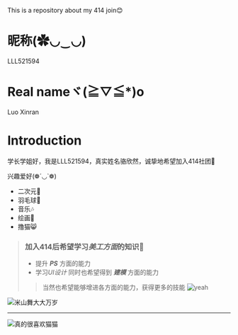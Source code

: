 This is a repository about my 414 join😊
# 昵称(✿◡‿◡)
LLL521594
# Real nameヾ(≧▽≦*)o
Luo Xinran
# Introduction
学长学姐好，我是LLL521594，真实姓名骆欣然，诚挚地希望加入414社团💖

兴趣爱好(❁´◡`❁)
- 二次元🥳
- 羽毛球🏸
- 音乐🎶
- 绘画🎨
- 撸猫😸

> ###  加入414后希望学习*美工方面*的知识💪
> - 提升 ***PS*** 方面的能力
> - 学习*UI设计*
>同时也希望得到 ***建模*** 方面的能力
>>当然也希望能够增进各方面的能力，获得更多的技能
![yeah](https://github.com/user-attachments/assets/1b01e6c5-0656-4d41-9c73-1d15456f4465)


![米山舞大大万岁](http://m.qpic.cn/psc?/V13NpnuN2DGOCv/TmEUgtj9EK6.7V8ajmQrEJxV64tsCKxb9BMQ4BiC8sq1L1LSXbyeyg.P9weh75i*65ZgS8TCinBsD8bKKucgJy.qZlagd0AklZCiavZ5Qjs!/mnull&bo=OASgBTgEoAUBByA!&rf=photolist&t=5)

---

![真的很喜欢猫猫](http://m.qpic.cn/psc?/V13NpnuN2DGOCv/TmEUgtj9EK6.7V8ajmQrEGzzsvRkcdfPgZmTjgUskDomXCXxTG5yzHkn1ozCLSIBdCvT2LLlTG5PQKDzMQZXKbw.rTRVsg4r7KRQZJ8KS7w!/mnull&bo=sgLKBLICygQBByA!&rf=photolist&t=5)
